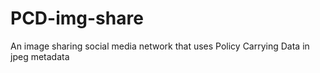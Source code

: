 # PCD-img-share
An image sharing social media network that uses Policy Carrying Data in jpeg metadata
